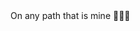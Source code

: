 <div
    stryle="
        font-size: 2rem;
        width: 100%;
        height: 100%;
        display: flex;
        justify-content: center;
        border: 1px solid #FFF
    "
>
    On any path that is mine 🚶🏻‍♂️
</div>
